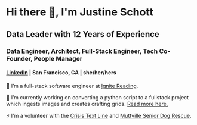 # Hi there 👋, I'm Justine Schott

## Data Leader with 12 Years of Experience

### Data Engineer, Architect, Full-Stack Engineer, Tech Co-Founder, People Manager

#### [LinkedIn](https://www.linkedin.com/in/justine-schott-9ba4aa12/) | San Francisco, CA | she/her/hers

🌱 I’m a full-stack software engineer at [Ignite Reading](https://ignite-reading.com/).

🔭 I’m currently working on converting a python script to a fullstack project which ingests images and creates crafting grids. [Read more here.](https://justineschott.github.io/latch_hook.html)

⚡ I'm a volunteer with the [Crisis Text Line](https://www.crisistextline.org/) and [Muttville Senior Dog Rescue](https://muttville.org/).
